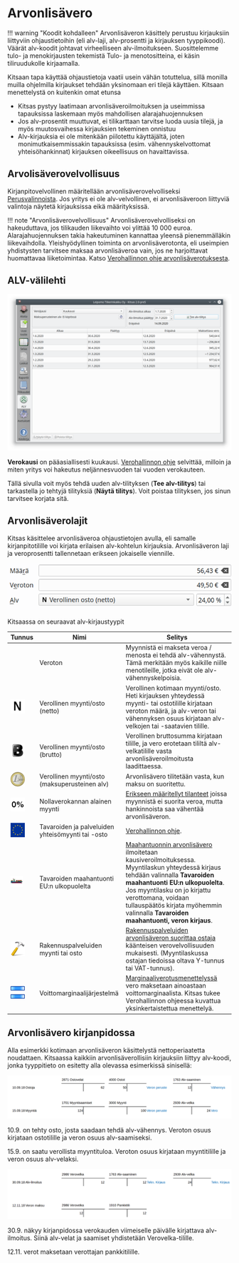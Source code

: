# Arvonlisävero

!!! warning "Koodit kohdalleen"
Arvonlisäveron käsittely perustuu kirjauksiin liittyviin ohjaustietoihin (eli alv-laji, alv-prosentti ja kirjauksen tyyppikoodi). Väärät alv-koodit johtavat virheelliseen alv-ilmoitukseen. Suosittelemme tulo- ja menokirjausten tekemistä Tulo- ja menotositteina, ei käsin tiliruudukolle kirjaamalla.

Kitsaan tapa käyttää ohjaustietoja vaatii usein vähän totuttelua, sillä monilla muilla ohjelmilla kirjaukset tehdään yksinomaan eri tilejä käyttäen. Kitsaan menettelystä on kuitenkin omat etunsa

- Kitsas pystyy laatimaan arvonlisäveroilmoituksen ja useimmissa tapauksissa laskemaan myös mahdollisen alarajahuojennuksen
- Jos alv-prosentit muuttuvat, ei tilikarttaan tarvitse luoda uusia tilejä, ja myös muutosvaihessa kirjauksien tekeminen onnistuu
- Alv-kirjauksia ei ole mitenkään piilotettu käyttäjältä, joten monimutkaisemmissakin tapauksissa (esim. vähennyskelvottomat yhteisöhankinnat) kirjauksen oikeellisuus on havaittavissa.

## Arvolisäverovelvollisuus

Kirjanpitovelvollinen määritellään arvonlisäverovelvolliseksi [Perusvalinnoista](/maaritykset/perusvalinnat). Jos yritys ei ole alv-velvollinen, ei arvonlisäveroon liittyviä valintoja näytetä kirjauksissa eikä määrityksissä.

!!! note "Arvonlisäverovelvollisuus"
Arvonlisäverovelvolliseksi on hakeuduttava, jos tilikauden liikevaihto voi ylittää 10 000 euroa. Alarajahuojennuksen takia hakeutuminen kannattaa yleensä pienemmälläkin liikevaihdolla. Yleishyödyllinen toiminta on arvonlisäverotonta, eli useimpien yhdistysten tarvitsee maksaa arvonlisäveroa vain, jos ne harjoittavat huomattavaa liiketoimintaa. Katso [Verohallinnon ohje arvonlisäverotuksesta](https://www.vero.fi/yritykset-ja-yhteisot/tietoa-yritysverotuksesta/arvonlisaverotus/).

## ALV-välilehti

![](alvsivu.png)

**Verokausi** on pääasiallisesti kuukausi. [Verohallinnon ohje](https://www.vero.fi/yritykset-ja-yhteisot/ilmoittaminen-ja-maksaminen/omaaloitteiset-verot/hakeutuminen_valinnaiseen_verokautee/) selvittää, milloin ja miten yritys voi hakeutus neljännesvuoden tai vuoden verokauteen.

Tällä sivulla voit myös tehdä uuden alv-tilityksen (**Tee alv-tilitys**) tai tarkastella jo tehtyjä tilityksiä (**Näytä tilitys**). Voit poistaa tilityksen, jos sinun tarvitsee korjata sitä.

## Arvonlisäverolajit

Kitsas käsittelee arvonlisäveroa ohjaustietojen avulla, eli samalle kirjanpitotilille voi kirjata erilaisen alv-kohtelun kirjauksia. Arvonlisäveron laji ja veroprosentti tallennetaan erikseen jokaiselle viennille.

![](../../kirjaus/menotulo/alv.png)

Kitsaassa on seuraavat alv-kirjaustyypit

| Tunnus              | Nimi                                              | Selitys                                                                                                                                                                                                                                                                                                                                                                                                                                                                                      |
| ------------------- | ------------------------------------------------- | -------------------------------------------------------------------------------------------------------------------------------------------------------------------------------------------------------------------------------------------------------------------------------------------------------------------------------------------------------------------------------------------------------------------------------------------------------------------------------------------- |
|                     | Veroton                                           | Myynnistä ei makseta veroa / menosta ei tehdä alv-vähennystä. Tämä merkitään myös kaikille niille menotileille, jotka eivät ole alv-vähennyskelpoisia.                                                                                                                                                                                                                                                                                                                                       |
| ![](netto.png)      | Verollinen myynti/osto (netto)                    | Verollinen kotimaan myynti/osto. Heti kirjauksen yhteydessä myynti- tai ostotilille kirjataan veroton määrä, ja alv-veron tai vähennyksen osuus kirjataan alv-velkojen tai -saatavien tilille.                                                                                                                                                                                                                                                                                               |
| ![](lihavoi.png)    | Verollinen myynti/osto (brutto)                   | Verollinen bruttosumma kirjataan tilille, ja vero erotetaan tililtä alv-velkatilille vasta arvonlisäveroilmoitusta laadittaessa.                                                                                                                                                                                                                                                                                                                                                             |
| ![](euro.png)       | Verollinen myynti/osto (maksuperusteinen alv)     | Arvonlisävero tilitetään vasta, kun maksu on suoritettu.                                                                                                                                                                                                                                                                                                                                                                                                                                     |
| ![](0pros.png)      | Nollaverokannan alainen myynti                    | <a href="https://www.edilex.fi/verohallinnon_ohjeet/2014_0627.html#4.2 Nollaverokannan alaiset myynnit ja yritysj%C3%A4rjestelyt" target="_blank">Erikseen määritellyt tilanteet</a> joissa myynnistä ei suorita veroa, mutta hankinnoista saa vähentää arvonlisäveron.                                                                                                                                                                                                                      |
| ![](eu.png)         | Tavaroiden ja palveluiden yhteisömyynti tai -osto | <a href="https://www.vero.fi/yritykset-ja-yhteisot/tietoa-yritysverotuksesta/arvonlisaverotus/ulkomaankaupan_arvonlisaverotus/" target="_blank">Verohallinnon ohje</a>.                                                                                                                                                                                                                                                                                                                      |
| ![](laiva.png)      | Tavaroiden maahantuonti EU:n ulkopuolelta         | <a href="https://www.vero.fi/yritykset-ja-yhteisot/tietoa-yritysverotuksesta/arvonlisaverotus/ulkomaankaupan_arvonlisaverotus/maahantuonnin-arvonlisavero/" target="_blank">Maahantuonnin arvonlisävero</a> ilmoitetaan kausiveroilmoituksessa. Myyntilaskun yhteydessä kirjaus tehdään valinnalla **Tavaroiden maahantuonti EU:n ulkopuolelta**. Jos myyntilasku on jo kirjattu verottomana, voidaan tullauspäätös kirjata myöhemmin valinnalla **Tavaroiden maahantuonti, veron kirjaus**. |
| ![](vasara.png)     | Rakennuspalveluiden myynti tai osto               | <a href="https://www.vero.fi/yritykset-ja-yhteisot/tietoa-yritysverotuksesta/arvonlisaverotus/rakennusalan_kaannetty_arvonlisaverovelvollisuus/" target="_blank">Rakennuspalveluiden arvonlisäveron suorittaa ostaja</a> käänteisen verovelvollisuuden mukaisesti. (Myyntilaskussa ostajan tiedoissa oltava Y-tunnus tai VAT-tunnus).                                                                                                                                                        |
| ![](marginaali.png) | Voittomarginaalijärjestelmä                       | <a href="https://www.vero.fi/syventavat-vero-ohjeet/ohje-hakusivu/48682/k%C3%A4ytettyjen-tavaroiden-sek%C3%A4-taide--ker%C3%A4ily--ja-antiikkiesineiden-marginaaliverotusmenettely/" target="_blank">Marginaaliverotusmenettelyssä</a> vero maksetaan ainoastaan voittomarginaalista. Kitsas tukee Verohallinnon ohjeessa kuvattua yksinkertaistettua menettelyä. <!--_-->                                                                                                                   |

## Arvonlisävero kirjanpidossa

Alla esimerkki kotimaan arvonlisäveron käsittelystä nettoperiaatetta noudattaen. Kitsaassa kaikkiin arvonlisäverollisiin kirjauksiin liittyy alv-koodi, jonka tyyppitieto on esitetty alla olevassa esimerkissä sinisellä:

![](alv1.png)

10.9. on tehty osto, josta saadaan tehdä alv-vähennys. Veroton osuus kirjataan ostotilille ja veron osuus alv-saamiseksi.

15.9. on saatu verollista myyntituloa. Veroton osuus kirjataan myyntitilille ja veron osuus alv-velaksi.

![](alv2.png)

30.9. näkyy kirjanpidossa verokauden viimeiselle päivälle kirjattava alv-ilmoitus. Siinä alv-velat ja saamiset yhdistetään Verovelka-tilille.

12.11. verot maksetaan verottajan pankkitilille.

